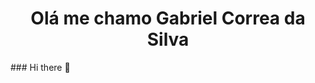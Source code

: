 <h1 align="center">Olá me chamo Gabriel Correa da Silva</h1>
### Hi there 👋

<!--
<h1 align="center">Olá me chamo Gabriel Correa da Silva</h1>

- 🔭 I’m currently working on ...
- 🌱 I’m currently learning ...
- 👯 I’m looking to collaborate on ...
- 🤔 I’m looking for help with ...
- 💬 Ask me about ...
- 📫 How to reach me: ...
- 😄 Pronouns: ...
- ⚡ Fun fact: ...
-->
